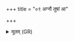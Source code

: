 +++
title = "०९ अग्नौ तुषां आ"

+++
<details><summary>मूलम् (GR)</summary>

अग्नौ तुषाँ आ वप जातवेदसि  
परः कम्बूकान् उप मृढ्य् एतान् । +++(Bhatt. apa … etāṃ)+++  
एतं शुश्रुम गृहराजस्य भागम्  
अथो विद्म निरृतेर् भागधेयम् ॥
</details>